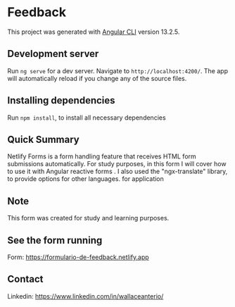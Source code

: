 # Feedback

This project was generated with [Angular CLI](https://github.com/angular/angular-cli) version 13.2.5.

## Development server

Run `ng serve` for a dev server. Navigate to `http://localhost:4200/`. The app will automatically reload if you change any of the source files.

## Installing dependencies
Run `npm install`, to install all necessary dependencies

## Quick Summary
Netlify Forms is a form handling feature that receives HTML form submissions automatically. For study purposes, in this form I will cover how to use it with Angular reactive forms .
I also used the "ngx-translate" library, to provide options for other languages. for application

## Note
This form was created for study and learning purposes.
## See the form running
Form: https://formulario-de-feedback.netlify.app
## Contact
Linkedin: https://www.linkedin.com/in/wallaceanterio/
